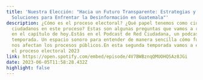 ```yaml
---
title: 'Nuestra Elección: "Hacia un Futuro Transparente: Estrategias y
  Soluciones para Enfrentar la Desinformación en Guatemala"'
description: ¿Cómo es el proceso electoral? ¿Qué papel tenemos como ciudadanas y
  ciudadanos en este proceso? Estas son algunas preguntas que vamos a resolver
  en el capítulo de hoy.Estás en el Podcast de Red Ciudadana, un podcast de
  temporada. Un espacio sonoro para entender de manera sencilla cómo funcionan y
  nos afectan los procesos públicos.En esta segunda temporada vamos a explorar
  el proceso electoral 2023
link: https://open.spotify.com/embed/episode/4V7BWBznqQMUOHQSAz8JGi
date: 2023-06-05T11:58:28.432Z
highlight: false
---
```

